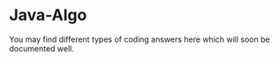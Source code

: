 # Java-Algo
You may find different types of coding answers here which will soon be documented well.
